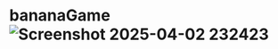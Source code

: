 # bananaGame![Screenshot 2025-04-02 232423](https://github.com/user-attachments/assets/d50ba60d-a2de-41b8-852a-ce00cf83abe7)
